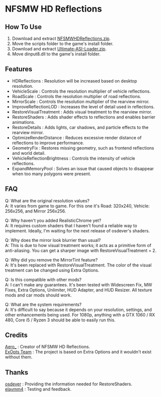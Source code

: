 # NFSMW HD Reflections

## How To Use  
1. Download and extract [NFSMWHDReflections.zip](https://github.com/AeroWidescreen/NFSMWHDReflections/releases).  
2. Move the scripts folder to the game's install folder.  
3. Download and extract [Ultimate-ASI-Loader.zip](https://github.com/ThirteenAG/Ultimate-ASI-Loader/releases).  
4. Move dinput8.dll to the game's install folder.  

## Features
- HDReflections : Resolution will be increased based on desktop resolution.
- VehicleScale : Controls the resolution multiplier of vehicle reflections.
- RoadScale : Controls the resolution multiplier of road reflections.
- MirrorScale : Controls the resolution multiplier of the rearview mirror.
- ImproveReflectionLOD : Increases the level of detail used in reflections.  
- RestoreVisualTreatment : Adds visual treatment to the rearview mirror.  
- RestoreShaders : Adds shader effects to reflections and enables barrier animations.
- RestoreDetails : Adds lights, car shadows, and particle effects to the rearview mirror.   
- OptimizeRenderDistance : Reduces excessive render distance of reflections to improve performance. 
- GeometryFix : Restores missing geometry, such as frontend reflections and world detail.  
- VehicleReflectionBrightness : Controls the intensity of vehicle reflections.  
- ExpandMemoryPool : Solves an issue that caused objects to disappear when too many polygons were present.  

## FAQ
Q: What are the original resolution values?  
A: It varies from game to game. For this one it's Road: 320x240, Vehicle: 256x256, and Mirror 256x256.  

Q: Why haven't you added RealisticChrome yet?  
A: It requires custom shaders that I haven't found a reliable way to implement. Ideally, I'm waiting for the next release of osdever's shaders.  

Q: Why does the mirror look blurrier than usual?  
A: This is due to how visual treatment works; it acts as a primitive form of anti-aliasing. You can get a sharper image with RestoreVisualTreatment = 2.  

Q: Why did you remove the MirrorTint feature?  
A: It's been replaced with RestoreVisualTreatment. The color of the visual treatment can be changed using Extra Options.  

Q: Is this compatible with other mods?  
A: I can't make any guarantees. It's been tested with Widescreen Fix, MW Fixes, Extra Options, Unlimiter, HUD Adapter, and HUD Resizer. All texture mods and car mods should work.  

Q: What are the system requirements?  
A:  It's difficult to say because it depends on your resolution, settings, and other enhancements being used. For 1080p, anything with a GTX 1060 / RX 480, Core i5 / Ryzen 3 should be able to easily run this.  

## Credits
[Aero_](https://github.com/AeroWidescreen) : Creator of NFSMW HD Reflections.  
[ExOpts Team](https://github.com/ExOptsTeam/) : The project is based on Extra Options and it wouldn't exist without them.

## Thanks
[osdever](https://github.com/osdeverr) : Providing the information needed for RestoreShaders.  
[elaymm4](https://github.com/elaymm4) : Testing and feedback.  
